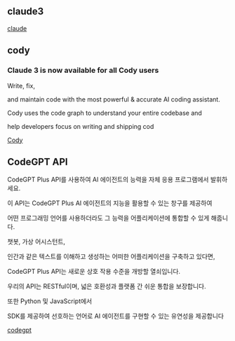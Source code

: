 ## claude3
[claude](https://claude.ai/)

## cody
### Claude 3 is now available for all Cody users

Write, fix, 

and maintain code with the most powerful & accurate AI coding assistant. 

Cody uses the code graph to understand your entire codebase and 

help developers focus on writing and shipping cod


[Cody](https://sourcegraph.com/)


## CodeGPT API

CodeGPT Plus API를 사용하여 AI 에이전트의 능력을 자체 응용 프로그램에서 발휘하세요. 

이 API는 CodeGPT Plus AI 에이전트의 지능을 활용할 수 있는 창구를 제공하여 

어떤 프로그래밍 언어를 사용하더라도 그 능력을 어플리케이션에 통합할 수 있게 해줍니다.

챗봇, 가상 어시스턴트, 

인간과 같은 텍스트를 이해하고 생성하는 어떠한 어플리케이션을 구축하고 있다면, 

CodeGPT Plus API는 새로운 상호 작용 수준을 개방할 열쇠입니다.

우리의 API는 RESTful이며, 넓은 호환성과 플랫폼 간 쉬운 통합을 보장합니다.

또한 Python 및 JavaScript에서 

SDK를 제공하여 선호하는 언어로 AI 에이전트를 구현할 수 있는 유연성을 제공합니다


[codegpt](https://docs.codegpt.co/ko/docs/codegpt_plus_api)
